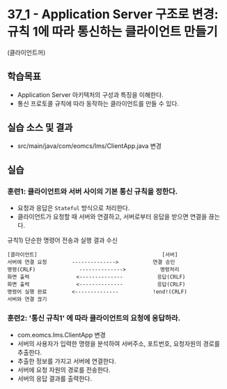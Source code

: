 # 37_1 - Application Server 구조로 변경: 규칙 1에 따라 통신하는 클라이언트 만들기
(클라이언트꺼)
  
## 학습목표

- Application Server 아키텍처의 구성과 특징을 이해한다.
- 통신 프로토콜 규칙에 따라 동작하는 클라이언트를 만들 수 있다.  

## 실습 소스 및 결과

- src/main/java/com/eomcs/lms/ClientApp.java 변경

## 실습  

### 훈련1: 클라이언트와 서버 사이의 기본 통신 규칙을 정한다.

- 요청과 응답은 `Stateful` 방식으로 처리한다. 
- 클라이언트가 요청할 때 서버와 연결하고, 서버로부터 응답을 받으면 연결을 끊는다. 

규칙1) 단순한 명령어 전송과 실행 결과 수신

```
[클라이언트]                                        [서버]
서버에 연결 요청        -------------->           연결 승인
명령(CRLF)              -------------->           명령처리
화면 출력               <--------------           응답(CRLF)
화면 출력               <--------------           응답(CRLF)
명령어 실행 완료        <--------------           !end!(CRLF)
서버와 연결 끊기
```

### 훈련2: '통신 규칙1' 에 따라 클라이언트의 요청에 응답하라. 

- com.eomcs.lms.ClientApp 변경
 - 서버의 사용자가 입력한 명령을 분석하여 서버주소, 포트번호, 요청자원의 경로를 추출한다.
 - 추출한 정보를 가지고 서버에 연결한다.
 - 서버에 요청 자원의 경로를 전송한다. 
 - 서버의 응답 결과를 출력한다. 
  
